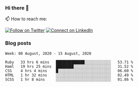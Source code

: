 ### Hi there 👋

📫 How to reach me:

[![Follow on Twitter](https://img.shields.io/badge/--twitter?label=Twitter&logo=Twitter&style=social)](https://twitter.com/AnoverosJulio) [![Connect on LinkedIn](https://img.shields.io/badge/--linkedin?label=LinkedIn&logo=LinkedIn&style=social)](https://www.linkedin.com/in/jubaan)

### Blog posts
<!-- BLOG-POST-LIST:START -->
<!-- BLOG-POST-LIST:END -->


<!--START_SECTION:waka-->
```text
Week: 08 August, 2020 - 15 August, 2020

Ruby   33 hrs 6 mins   █████████████░░░░░░░░░░░░   53.71 % 
Haml   19 hrs 25 mins  ████████░░░░░░░░░░░░░░░░░   31.52 % 
CSS    4 hrs 4 mins    █░░░░░░░░░░░░░░░░░░░░░░░░   06.60 % 
HTML   1 hr 32 mins    ░░░░░░░░░░░░░░░░░░░░░░░░░   02.49 % 
SCSS   1 hr 8 mins     ░░░░░░░░░░░░░░░░░░░░░░░░░   01.86 %
```
<!--END_SECTION:waka-->

<!--START_SECTION:activity-->
<!--END_SECTION:activity-->

<!--
**jubaan/jubaan** is a ✨ _special_ ✨ repository because its `README.md` (this file) appears on your GitHub profile.

Here are some ideas to get you started:

- 🔭 I’m currently working on ...
- 🌱 I’m currently learning ...
- 👯 I’m looking to collaborate on ...
- 🤔 I’m looking for help with ...
- 💬 Ask me about ...
- 📫 How to reach me: ...
- 😄 Pronouns: ...
- ⚡ Fun fact: ...
-->
